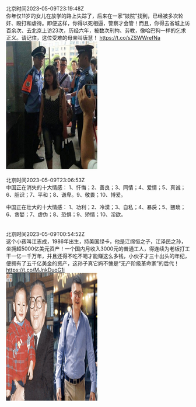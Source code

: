 北京时间2023-05-09T23:19:48Z<br>你年仅11岁的女儿在放学的路上失踪了，后来在一家“妓院”找到，已经被多次轮奸、殴打和虐待。即便这样，你得以死相逼，警察才会管！而且，你得去省城上访百余次、去北京上访23次，历经六年，被数次刑拘、劳教，像哈巴狗一样的乞求正义。请记住，这位受难的母亲叫唐慧！ https://t.co/sZSWWrefNa<br><img src='/temp/image/2023/u-Month-5/1655955735472410626_0.jpg' width='250' height='350'><br><br>北京时间2023-05-09T23:06:53Z<br>中国正在消失的十大情感：
1、忏悔；2、善良；3、同情；4、爱情；5、真诚；6、胆识；7、平和；8、谦卑。9、敬畏；10、博爱。

中国正在壮大的十大情感：
1、功利；2、冷漠；3、自私；4、暴戾；5、猥琐；6、贪婪；7、虚伪；8、恐惧；9、矫情；10、淫欲。<br><br><br>北京时间2023-05-09T00:54:52Z<br>这个小孩叫江志成，1986年出生，持美国绿卡，他是江绵恒之子，江泽民之孙，坐拥超5000亿美元资产！一个国内月收入3000元的普通工人，得连续为老板打工干一亿一千万年，并且还得不吃不喝才能赚这么多钱，小伙子才三十出头的年纪，便拥有了五千亿美金的资产，这孙子真它妈不愧是“无产阶级革命家”的后代！ https://t.co/MJnkDuoG1i<br><img src='/temp/image/2023/u-Month-5/1655617271929110528_0.jpg' width='250' height='350'><br><br>